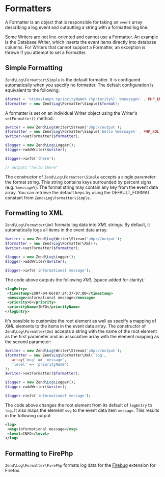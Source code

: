 # Formatters

A Formatter is an object that is responsible for taking an `event` array describing a log event and outputting a
string with a formatted log line.

Some Writers are not line-oriented and cannot use a Formatter. An example is the Database Writer, which inserts the
event items directly into database columns. For Writers that cannot support a Formatter, an exception is thrown if
you attempt to set a Formatter.

## Simple Formatting

`Zend\Log\Formatter\Simple` is the default formatter. It is configured automatically when you specify no
formatter. The default configuration is equivalent to the following:

```php
$format = '%timestamp% %priorityName% (%priority%): %message%' . PHP_EOL;
$formatter = new Zend\Log\Formatter\Simple($format);
```

A formatter is set on an individual Writer object using the Writer's `setFormatter()` method:

```php
$writer = new Zend\Log\Writer\Stream('php://output');
$formatter = new Zend\Log\Formatter\Simple('hello %message%' . PHP_EOL);
$writer->setFormatter($formatter);

$logger = new Zend\Log\Logger();
$logger->addWriter($writer);

$logger->info('there');

// outputs "hello there"
```

The constructor of `Zend\Log\Formatter\Simple` accepts a single parameter: the format string. This string
contains keys surrounded by percent signs (e.g. `%message%`). The format string may contain any key from the
event data array. You can retrieve the default keys by using the DEFAULT_FORMAT constant from
`Zend\Log\Formatter\Simple`.

## Formatting to XML

`Zend\Log\Formatter\Xml` formats log data into *XML* strings. By default, it automatically logs all items in the
event data array:

```php
$writer = new Zend\Log\Writer\Stream('php://output');
$formatter = new Zend\Log\Formatter\Xml();
$writer->setFormatter($formatter);

$logger = new Zend\Log\Logger();
$logger->addWriter($writer);

$logger->info('informational message');
```

The code above outputs the following *XML* (space added for clarity):

```xml
<logEntry>
 <timestamp>2007-04-06T07:24:37-07:00</timestamp>
 <message>informational message</message>
 <priority>6</priority>
 <priorityName>INFO</priorityName>
</logEntry>
```

It's possible to customize the root element as well as specify a mapping of *XML* elements to the items in the
event data array. The constructor of `Zend\Log\Formatter\Xml` accepts a string with the name of the root element
as the first parameter and an associative array with the element mapping as the second parameter:

```php
$writer = new Zend\Log\Writer\Stream('php://output');
$formatter = new Zend\Log\Formatter\Xml('log',
   array('msg' => 'message',
   'level' => 'priorityName')
);
$writer->setFormatter($formatter);

$logger = new Zend\Log\Logger();
$logger->addWriter($writer);

$logger->info('informational message');
```

The code above changes the root element from its default of `logEntry` to `log`. It also maps the element
`msg` to the event data item `message`. This results in the following output:

```xml
<log>
 <msg>informational message</msg>
 <level>INFO</level>
</log>
```

## Formatting to FirePhp

`Zend\Log\Formatter\FirePhp` formats log data for the [Firebug](http://getfirebug.com/) extension for Firefox.
